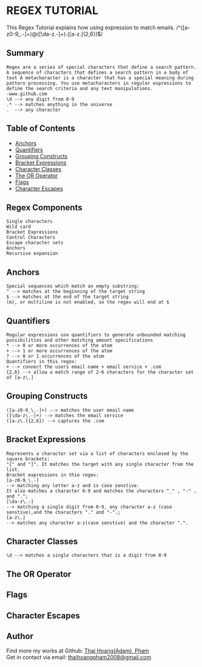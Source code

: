 # REGEX TUTORIAL

This Regex Tutorial explains how using expression to match emails.
/^([a-z0-9_.-]+)@([\da-z.-]+).([a-z.]{2,6})$/

## Summary
```
Regex are a series of special characters that define a search pattern. A sequence of characters that defines a search pattern in a body of text A metacharacter is a character that has a special meaning during pattern processing. You use metacharacters in regular expressions to define the search criteria and any text manipulations.
-www.github.com
\d --> any digit from 0-9 
.* --> matches anything in the universe
.  --> any character
```
## Table of Contents

- [Anchors](#anchors)
- [Quantifiers](#quantifiers)
- [Grouping Constructs](#grouping-constructs)
- [Bracket Expressions](#bracket-expressions)
- [Character Classes](#character-classes)
- [The OR Operator](#the-or-operator)
- [Flags](#flags)
- [Character Escapes](#character-escapes)

## Regex Components
```
Single characters
Wild card
Bracket Expressions
Control Characters
Escape character sets
Anchors
Recursive expansion
```
## Anchors
```
Special sequences which match an empty substring:
^ --> matches at the beginning of the target string
$ --> matches at the end of the target string
(m), or multiline is not enabled, so the regex will end at $
```
## Quantifiers
```
Regular expressions use quantifiers to generate unbounded matching possibilities and other matching amount specifications
* --> 0 or more occurrences of the atom
+ --> 1 or more occurrences of the atom
? --> 0 or 1 occurrences of the atom
Quantifiers in this regex:
+ --> connect the users email name + email service + .com
{2,6} --> allow a match range of 2-6 characters for the character set of [a-z\.]
```
## Grouping Constructs
```
([a-z0-9_\.-]+) --> matches the user email name
([\da-z\.-]+) --> matches the email service
([a-z\.]{2,6}) --> captures the .com
```
## Bracket Expressions
```
Represents a character set via a list of characters enclosed by the square brackets:
"[" and "]". It matches the target with any single character from the list.
Bracket expressions in thie regex:
[a-z0-9_\.-]
--> matching any letter a-z and is case senstive.
It also matches a character 0-9 and matches the characters "_" , "-" , and "."; 
[\da-z\.-]
--> matching a single digit from 0-9, any character a-z (case senstive),and the characters "." and "-".; 
[a-z\.]
--> matches any character a-z(case senstive) and the character ".".
```
## Character Classes
```
\d --> matches a single characters that is a digit from 0-9
```
## The OR Operator

## Flags

## Character Escapes

## Author

Find more my works at Github: 
[Thai Hoang(Adam), Pham](https://github.com/ThiHoangPham)
</br>
Get in contact via email: thaihoangpham2008@gmail.com